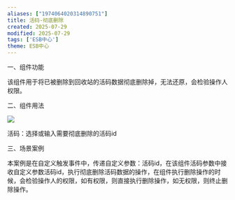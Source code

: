 ```yaml
---
aliases: ["1974064020314890751"]
title: 活码-彻底删除
created: 2025-07-29
modified: 2025-07-29
tags: ['ESB中心']
theme: ESB中心
---
```


一、组件功能

该组件用于将已被删除到回收站的活码数据彻底删除掉，无法还原，会检验操作人权限。

二、组件用法

![](https://myhelpdoc.oss-cn-heyuan.aliyuncs.com/mdimages/03f9dac55f832a3209dbefe86e138bc9.jpg)

活码：选择或输入需要彻底删除的活码id

三、场景案例

本案例是在自定义触发事件中，传递自定义参数：活码id，在该组件活码参数中接收自定义参数活码id，执行彻底删除活码数据的操作，在组件执行删除操作的时候，会检验操作人的权限，如有权限，则直接执行删除操作，如无权限，则终止删除操作。

